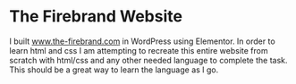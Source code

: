 # The Firebrand Website
 I built www.the-firebrand.com in WordPress using Elementor. In order to learn html and css I am attempting to recreate this entire website from scratch with html/css and any other needed language to complete the task. This should be a great way to learn the language as I go. 
